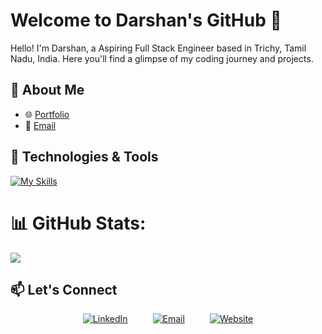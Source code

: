 # Welcome to Darshan's GitHub 👋

Hello! I'm Darshan, a Aspiring Full Stack Engineer based in Trichy, Tamil Nadu, India. Here you'll find a glimpse of my coding journey and projects.

## 🚀 About Me

<!-- - 👨‍💻 [Former Technical Consultant Trainee] -->
- 🌐 [Portfolio](https://darshananandu.netlify.app/)
- 📧 [Email](darshansiva32@gmail.com)

## 🔧 Technologies & Tools
[![My Skills](https://skillicons.dev/icons?i=react,tailwindcss,sass,css,expressjs,nodejs,postgresql,mongodb,java,javascript,typescript,spring,docker,kubernetes&theme=dark)](https://skillicons.dev)

# 📊 GitHub Stats:

![](https://github-readme-streak-stats.herokuapp.com/?user=DarshanAnandu&theme=dark&hide_border=false)<br/>

## 📫 Let's Connect

<div align="center" style="display: flex; flex-wrap: wrap; justify-content: center; align-items: center;">
  <a href="https://www.linkedin.com/in/darshan-anandu/" target="_blank">
    <img src="https://img.icons8.com/color/48/000000/linkedin.png" alt="LinkedIn" style="margin: 0 20px;" />
  </a>
  <a href="mailto:darshansiva32@gmail.com" target="_blank">
  <img src="https://img.icons8.com/color/48/000000/email.png" alt="Email" style="margin: 0 20px;" />
</a>
  <a href="https://darshananandu.netlify.app/" target="_blank">
    <img src="https://img.icons8.com/color/48/000000/domain.png" alt="Website" style="margin: 0 20px;" />
  </a>
</div>
